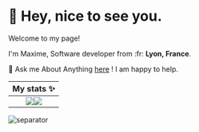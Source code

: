 <h1>👋 Hey, nice to see you.</h1>

<!--<img src="https://emojis.slackmojis.com/emojis/images/1531849430/4246/blob-sunglasses.gif?1531849430" width="30"/>-->

<!--
    ![](https://visitor-badge.glitch.me/badge?page_id=mkubdev.mkubdev) 
    <img src="https://image.flaticon.com/icons/svg/197/197560.svg" width="13"/>

    | Metrics ✨             | 
    | :--------------------: |
    | ![Metrics](https://metrics.lecoq.io/mkubdev?template=terminal&isocalendar=1&languages=1&stars=1&tweets=1&activity=1&skyline=1&isocalendar.duration=full-year&languages.limit=8&languages.sections=most-used&languages.colors=github&languages.threshold=0%25&languages.indepth=false&languages.categories=markup%2C%20programming&languages.recent.categories=markup%2C%20programming&languages.recent.load=300&languages.recent.days=14&stars.limit=4&activity.limit=5&activity.load=300&activity.days=14&activity.filter=all&activity.visibility=all&activity.timestamps=false&skyline.year=2021&skyline.frames=60&skyline.quality=0.5&skyline.compatibility=true&tweets.attachments=false&tweets.limit=2&tweets.user=digikube1&config.timezone=Europe%2FParis) |
-->

Welcome to my page!

<p>I'm Maxime, Software developer from :fr: <b>Lyon, France</b>.</p>


💬 Ask me About Anything [here](https://github.com/mkubdev/mkubdev/issues/1) ! I am happy to help.



| My stats ✨              | 
| :--------------------:   |
| <a href="https://github.com/mkubdev/"><img src="https://github-readme-stats.vercel.app/api?username=mkubdev&show_icons=true&theme=omni" align="center"><img src="https://github-readme-streak-stats.herokuapp.com/?user=mkubdev&theme=github-dark" align="center"></a> |

![separator](https://user-images.githubusercontent.com/73097560/115834477-dbab4500-a447-11eb-908a-139a6edaec5c.gif)
    



